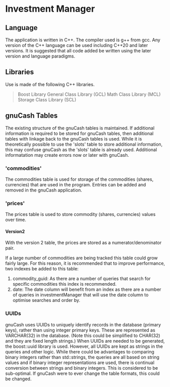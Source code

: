 ﻿Investment Manager
==================

Language
--------
The application is written in C++. The compiler used is g++ from gcc. Any version of the C++ language can be used including C++20
and later versions. It is suggested that all code added be written using the later version and language paradigms.

Libraries
---------
Use is made of the following C++ libraries.

> Boost Library
> General Class Library (GCL)
> Math Class Library (MCL)
> Storage Class Library (SCL)

gnuCash Tables
--------------
The existing structure of the gnuCash tables is maintained. If additional information is required to be stored for gnuCash tables,
then additional tables with linkage back to the gnuCash tables is used. While it is theoretically possible to use the 'slots' table
to store additional information, this may confuse gnuCash as the 'slots' table is already used. Additional informatation may create
errors now or later with gnuCash.

### 'commodities'
The commodities table is used for storage of the commodities (shares, currencies) that are used in the program. Entries can be added
and removed in the gnuCash application.

### 'prices'
The prices table is used to store commodity (shares, currencies) values over time.

#### Version2
With the version 2 table, the prices are stored as a numerator/denominator pair.

If a large number of commodities are being tracked this table could grow fairly large. For this reason, it is recommended that to
improve performance, two indexes be added to this table:
1. commodity_guid: As there are a number of queries that search for specific commodities this index is recommended.
2. date: The date column will benefit from an index as there are a number of queries in investmentManager that will use the date
column to optimise searches and order by.

### UUIDs
gnuCash uses UUIDs to uniquely identify records in the database (primary keys), rather than using integer primary keys. These are
represented as VARCHAR(32) in the database. (Note this could be simplified to CHAR(32) and they are fixed length strings.) When
UUIDs are needed to be generated, the boost::uuid library is used. However, all UUIDs are kept as strings in the queries and other
logic. While there could be advantages to comparing binary integers rather than std::strings, the queries are all based on string
values and if binary integer representations are used, there is continual conversion between strings and binary integers. This is
considered to be sub-optimal. If gnuCash were to ever change the table formats, this could be changed.
